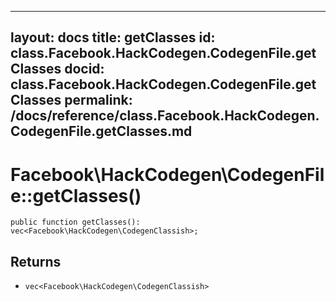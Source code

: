 
***

layout: docs
title: getClasses
id: class.Facebook.HackCodegen.CodegenFile.getClasses
docid: class.Facebook.HackCodegen.CodegenFile.getClasses
permalink: /docs/reference/class.Facebook.HackCodegen.CodegenFile.getClasses.md
---







# Facebook\\HackCodegen\\CodegenFile::getClasses()




``` Hack
public function getClasses(): vec<Facebook\HackCodegen\CodegenClassish>;
```




## Returns




* ` vec<Facebook\HackCodegen\CodegenClassish> `